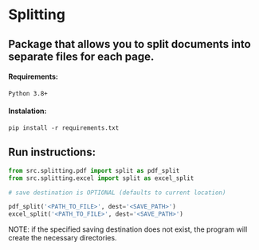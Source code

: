 # Splitting

## Package that allows you to split documents into separate files for each page.

#### Requirements:

```
Python 3.8+
```
#### Instalation:
```
pip install -r requirements.txt
```

## Run instructions:

```python
from src.splitting.pdf import split as pdf_split
from src.splitting.excel import split as excel_split

# save destination is OPTIONAL (defaults to current location)

pdf_split('<PATH_TO_FILE>', dest='<SAVE_PATH>')
excel_split('<PATH_TO_FILE>', dest='<SAVE_PATH>')

```
NOTE: if the specified saving destination does not exist, the program will create the necessary directories.
